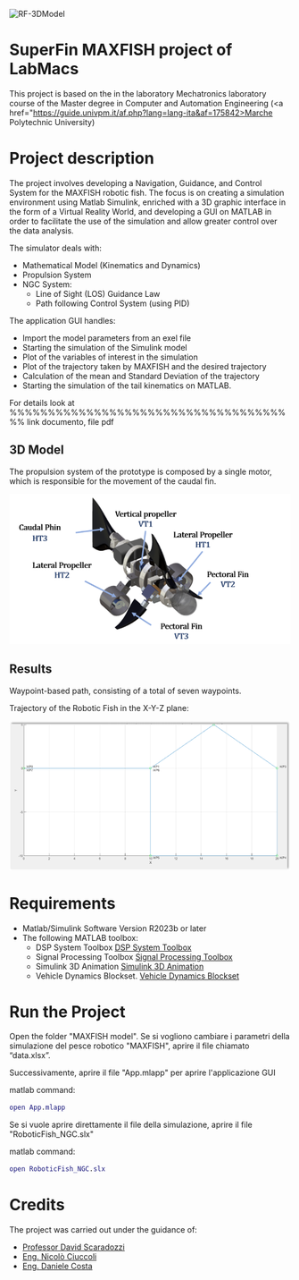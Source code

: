 ![RF-3DModel](https://github.com/Giuseppe-Di-Mauro/SuperFin/assets/64470302/98758082-890e-4d02-965f-157a571eceb9)

# SuperFin MAXFISH project of LabMacs

This project is based on the in the laboratory Mechatronics laboratory course of the Master degree in Computer and Automation Engineering (<a href="https://guide.univpm.it/af.php?lang=lang-ita&af=175842>Marche Polytechnic University</a>)  

# Project description

The project involves developing a Navigation, Guidance, and Control System for the MAXFISH robotic fish. The focus is on creating a simulation environment using Matlab Simulink, enriched with a 3D graphic interface in the form of a Virtual Reality World, and developing a GUI on MATLAB in order to facilitate the use of the simulation and allow greater control over the data analysis.

The simulator deals with:

- Mathematical Model (Kinematics and Dynamics)
- Propulsion System
- NGC System:
  - Line of Sight (LOS) Guidance Law
  - Path following Control System (using PID)

The application GUI handles:
- Import the model parameters from an exel file
- Starting the simulation of the Simulink model
- Plot of the variables of interest in the simulation
- Plot of the trajectory taken by MAXFISH and the desired trajectory
- Calculation of the mean and Standard Deviation of the trajectory
- Starting the simulation of the tail kinematics on MATLAB.

For details look at %%%%%%%%%%%%%%%%%%%%%%%%%%%%%%%%%%%%%% link documento, file pdf

## 3D Model

The propulsion system of the prototype is composed by a single motor, which is responsible for the movement of the caudal fin. 

<img src="Documentation\RF-3DModel.png"  style="dimesione: 756x404"/>


## Results

Waypoint-based path, consisting of a total of seven waypoints.

Trajectory of the Robotic Fish in the X-Y-Z plane:

<img src="Documentation/Trajectory.png"  style="dimesione: 990x526"/>

# Requirements

- Matlab/Simulink Software Version R2023b or later
- The following MATLAB toolbox:
  - DSP System Toolbox
    <a href="https://it.mathworks.com/products/dsp-system.html" >
    DSP System Toolbox</a>
  - Signal Processing Toolbox
    <a href="https://www.mathworks.com/products/signal.html" >
    Signal Processing Toolbox</a>
  - Simulink 3D Animation 
    <a href="https://uk.mathworks.com/products/3d-animation.html" >
    Simulink 3D Animation</a>
  - Vehicle Dynamics Blockset.
    <a href="https://it.mathworks.com/products/vehicle-dynamics.html" >
    Vehicle Dynamics Blockset</a>

# Run the Project

Open the folder "MAXFISH model".
Se si vogliono cambiare i parametri della simulazione del pesce robotico "MAXFISH", aprire il file chiamato “data.xlsx”.

Successivamente, aprire il file "App.mlapp" per aprire l'applicazione GUI 

matlab command:

```matlab
open App.mlapp
```

Se si vuole aprire direttamente il file della simulazione, aprire il file "RoboticFish_NGC.slx"

matlab command:

```matlab
open RoboticFish_NGC.slx
```

# Credits

The project was carried out under the guidance of:

- <a href="https://www.linkedin.com/in/david-scaradozzi-761a9823/">Professor David Scaradozzi</a>
- <a href="https://www.linkedin.com/in/nicol%C3%B2-ciuccoli-11734a18b/">Eng. Nicolò Ciuccoli</a>
- <a href="https://www.linkedin.com/in/daniele-costa-77230641/">Eng. Daniele Costa</a>
